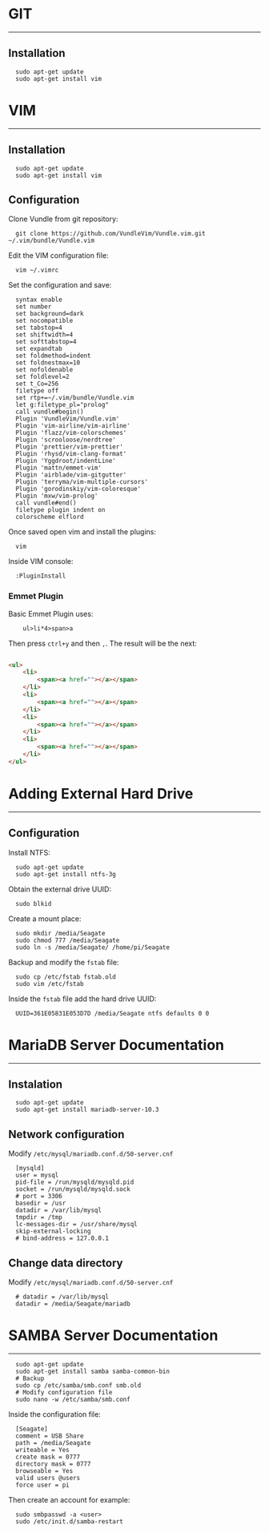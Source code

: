 # GIT

***

## Installation

```shell
  sudo apt-get update
  sudo apt-get install vim
```

# VIM

***

## Installation

```shell
  sudo apt-get update
  sudo apt-get install vim
```

## Configuration

Clone Vundle from git repository:

```shell
  git clone https://github.com/VundleVim/Vundle.vim.git ~/.vim/bundle/Vundle.vim
```

Edit the VIM configuration file:

```shell
  vim ~/.vimrc
```

Set the configuration and save:

```shell
  syntax enable
  set number
  set background=dark
  set nocompatible
  set tabstop=4
  set shiftwidth=4
  set softtabstop=4
  set expandtab
  set foldmethod=indent
  set foldnestmax=10
  set nofoldenable
  set foldlevel=2
  set t_Co=256
  filetype off
  set rtp+=~/.vim/bundle/Vundle.vim
  let g:filetype_pl="prolog"
  call vundle#begin()
  Plugin 'VundleVim/Vundle.vim'
  Plugin 'vim-airline/vim-airline'
  Plugin 'flazz/vim-colorschemes'
  Plugin 'scrooloose/nerdtree'
  Plugin 'prettier/vim-prettier'
  Plugin 'rhysd/vim-clang-format'
  Plugin 'Yggdroot/indentLine'
  Plugin 'mattn/emmet-vim'
  Plugin 'airblade/vim-gitgutter'
  Plugin 'terryma/vim-multiple-cursors'
  Plugin 'gorodinskiy/vim-coloresque'
  Plugin 'mxw/vim-prolog'
  call vundle#end()
  filetype plugin indent on
  colorscheme elflord
```

Once saved open vim and install the plugins:

```shell
  vim
```

Inside VIM console:

```shell
  :PluginInstall
```

### Emmet Plugin

Basic Emmet Plugin uses:

```shell
    ul>li*4>span>a
```

Then press `ctrl+y` and then `,`. The result will be the next:

```html

<ul>
    <li>
        <span><a href=""></a></span>
    </li>
    <li>
        <span><a href=""></a></span>
    </li>
    <li>
        <span><a href=""></a></span>
    </li>
    <li>
        <span><a href=""></a></span>
    </li>
</ul>
```

# Adding External Hard Drive

***

## Configuration

Install NTFS:

```shell
  sudo apt-get update
  sudo apt-get install ntfs-3g
```

Obtain the external drive UUID:

```shell
  sudo blkid
```

Create a mount place:

```shell
  sudo mkdir /media/Seagate
  sudo chmod 777 /media/Seagate
  sudo ln -s /media/Seagate/ /home/pi/Seagate
```

Backup and modify the `fstab` file:

```shell
  sudo cp /etc/fstab fstab.old
  sudo vim /etc/fstab
```

Inside the `fstab` file add the hard drive UUID:

```shell
  UUID=361E05831E053D7D /media/Seagate ntfs defaults 0 0
```

# MariaDB Server Documentation

***

## Instalation

```shell
  sudo apt-get update
  sudo apt-get install mariadb-server-10.3
```

## Network configuration

Modify
`/etc/mysql/mariadb.conf.d/50-server.cnf`

```shell
  [mysqld]
  user = mysql
  pid-file = /run/mysqld/mysqld.pid
  socket = /run/mysqld/mysqld.sock
  # port = 3306
  basedir = /usr
  datadir = /var/lib/mysql
  tmpdir = /tmp
  lc-messages-dir = /usr/share/mysql
  skip-external-locking
  # bind-address = 127.0.0.1
```

## Change data directory

Modify
`/etc/mysql/mariadb.conf.d/50-server.cnf`

```shell
  # datadir = /var/lib/mysql
  datadir = /media/Seagate/mariadb
```

# SAMBA Server Documentation

***

```shell
  sudo apt-get update
  sudo apt-get install samba samba-common-bin
  # Backup
  sudo cp /etc/samba/smb.conf smb.old
  # Modify configuration file
  sudo nano -w /etc/samba/smb.conf
```

Inside the configuration file:

```shell
  [Seagate]
  comment = USB Share 
  path = /media/Seagate
  writeable = Yes
  create mask = 0777 
  directory mask = 0777
  browseable = Yes
  valid users @users
  force user = pi
```

Then create an account for example:

```shell
  sudo smbpasswd -a <user>
  sudo /etc/init.d/samba-restart
```